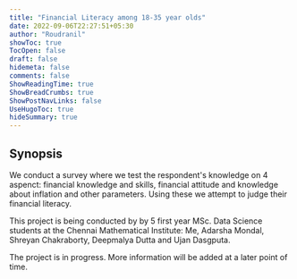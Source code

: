 ```yaml
---
title: "Financial Literacy among 18-35 year olds"
date: 2022-09-06T22:27:51+05:30
author: "Roudranil"
showToc: true
TocOpen: false
draft: false
hidemeta: false
comments: false
ShowReadingTime: true
ShowBreadCrumbs: true
ShowPostNavLinks: false
UseHugoToc: true
hideSummary: true
---
```


## Synopsis

We conduct a survey where we test the respondent's knowledge on 4 aspenct: financial knowledge and skills, financial attitude and knowledge about inflation and other parameters. Using these we attempt to judge their financial literacy.

This project is being conducted by by 5 first year MSc. Data Science students at the Chennai Mathematical Institute: Me, Adarsha Mondal, Shreyan Chakraborty, Deepmalya Dutta and Ujan Dasgputa.

The project is in progress. More information will be added at a later point of time.